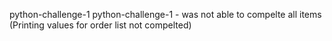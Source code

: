 python-challenge-1
python-challenge-1 - was not able to compelte all items (Printing values for order list not compelted)


